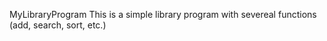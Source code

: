 MyLibraryProgram
This is a simple library program with severeal functions (add, search, sort, etc.)

